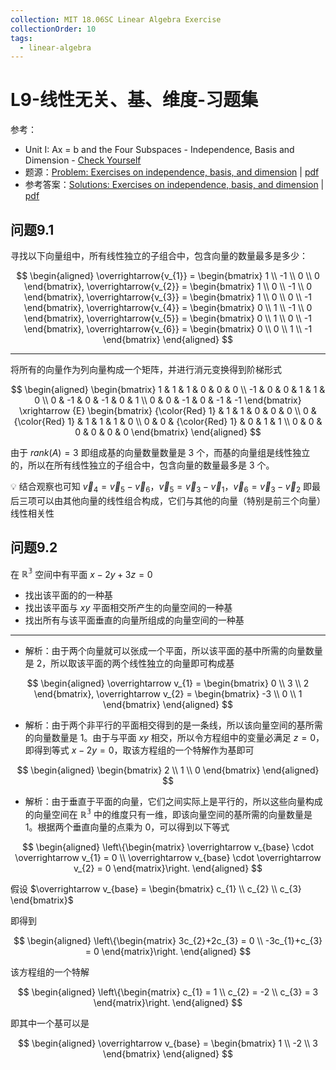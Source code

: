 ```yaml
---
collection: MIT 18.06SC Linear Algebra Exercise
collectionOrder: 10
tags:
  - linear-algebra
---
```


# L9-线性无关、基、维度-习题集
参考：

* Unit I: Ax = b and the Four Subspaces - Independence, Basis and Dimension - [Check Yourself](https://ocw.mit.edu/courses/mathematics/18-06sc-linear-algebra-fall-2011/ax-b-and-the-four-subspaces/independence-basis-and-dimension/)
* 题源：[Problem: Exercises on independence, basis, and dimension](https://ocw.mit.edu/courses/mathematics/18-06sc-linear-algebra-fall-2011/ax-b-and-the-four-subspaces/independence-basis-and-dimension/MIT18_06SCF11_Ses1.9prob.pdf) | [pdf](./attachments/MIT18_06SCF11_Ses1.9prob.pdf)
* 参考答案：[Solutions: Exercises on independence, basis, and dimension](https://ocw.mit.edu/courses/mathematics/18-06sc-linear-algebra-fall-2011/ax-b-and-the-four-subspaces/independence-basis-and-dimension/MIT18_06SCF11_Ses1.9sol.pdf) | [pdf](./attachments/MIT18_06SCF11_Ses1.9sol.pdf)

## 问题9.1

寻找以下向量组中，所有线性独立的子组合中，包含向量的数量最多是多少：

<!-- #region-->
$$
\begin{aligned}
\overrightarrow{v_{1}} =
\begin{bmatrix}
  1 \\
  -1 \\
  0 \\
  0
\end{bmatrix},
\overrightarrow{v_{2}} =
\begin{bmatrix}
  1 \\
  0 \\
  -1 \\
  0
\end{bmatrix},
\overrightarrow{v_{3}} =
\begin{bmatrix}
  1 \\
  0 \\
  0 \\
  -1
\end{bmatrix},
\overrightarrow{v_{4}} =
\begin{bmatrix}
  0 \\
  1 \\
  -1 \\
  0
\end{bmatrix},
\overrightarrow{v_{5}} =
\begin{bmatrix}
  0 \\
  1 \\
  0 \\
  -1
\end{bmatrix},
\overrightarrow{v_{6}} =
\begin{bmatrix}
  0 \\
  0 \\
  1 \\
  -1
\end{bmatrix}
\end{aligned}
$$
<!-- #endregion -->

---

将所有的向量作为列向量构成一个矩阵，并进行消元变换得到阶梯形式

<!-- #region-->
$$
\begin{aligned}
\begin{bmatrix}
  1 & 1 & 1 & 0 & 0 & 0 \\
  -1 & 0 & 0 & 1 & 1 & 0 \\
  0 & -1 & 0 & -1 & 0 & 1 \\
  0 & 0 & -1 & 0 & -1 & -1
\end{bmatrix}
\xrightarrow
{E}
\begin{bmatrix}
  {\color{Red} 1}  & 1 & 1 & 0 & 0 & 0 \\
  0 & {\color{Red} 1} & 1 & 1 & 1 & 0 \\
  0 & 0 & {\color{Red} 1} & 0 & 1 & 1 \\
  0 & 0 & 0 & 0 & 0 & 0
\end{bmatrix}
\end{aligned}
$$
<!-- #endregion -->

由于 $rank(A)=3$ 即组成基的向量数量数量是 3 个，而基的向量组是线性独立的，所以在所有线性独立的子组合中，包含向量的数量最多是 3 个。

:bulb: 结合观察也可知 $\overrightarrow v_{4}=\overrightarrow v_{5} - \overrightarrow v_{6}$，$\overrightarrow v_{5} = \overrightarrow v_{3} - \overrightarrow v_{1}$，$\overrightarrow v_{6} = \overrightarrow v_{3} - \overrightarrow v_{2}$ 即最后三项可以由其他向量的线性组合构成，它们与其他的向量（特别是前三个向量）线性相关性

## 问题9.2

在 $\mathbb{R^{3}}$ 空间中有平面 $x-2y+3z=0$
* 找出该平面的的一种基
* 找出该平面与 $xy$ 平面相交所产生的向量空间的一种基
* 找出所有与该平面垂直的向量所组成的向量空间的一种基

---

* 解析：由于两个向量就可以张成一个平面，所以该平面的基中所需的向量数量是 2，所以取该平面的两个线性独立的向量即可构成基

<!-- #region-->
$$
\begin{aligned}
\overrightarrow v_{1} =
\begin{bmatrix}
  0 \\
  3 \\
  2
\end{bmatrix},
\overrightarrow v_{2} =
\begin{bmatrix}
  -3 \\
  0 \\
  1
\end{bmatrix}
\end{aligned}
$$
<!-- #endregion -->

* 解析：由于两个非平行的平面相交得到的是一条线，所以该向量空间的基所需的向量数量是 1。由于与平面 $xy$ 相交，所以令方程组中的变量必满足 $z=0$，即得到等式 $x-2y=0$，取该方程组的一个特解作为基即可

<!-- #region-->
$$
\begin{aligned}
\begin{bmatrix}
  2 \\
  1 \\
  0
\end{bmatrix}
\end{aligned}
$$
<!-- #endregion -->

* 解析：由于垂直于平面的向量，它们之间实际上是平行的，所以这些向量构成的向量空间在 $\mathbb{R^{3}}$ 中的维度只有一维，即该向量空间的基所需的向量数量是 1。根据两个垂直向量的点乘为 $0$，可以得到以下等式

<!-- #region-->
$$
\begin{aligned}
\left\{\begin{matrix}
  \overrightarrow v_{base} \cdot \overrightarrow v_{1} = 0 \\
  \overrightarrow v_{base} \cdot \overrightarrow v_{2} = 0
\end{matrix}\right.
\end{aligned}
$$
<!-- #endregion -->

假设 $\overrightarrow v_{base} = \begin{bmatrix} c_{1} \\ c_{2} \\ c_{3} \end{bmatrix}$

即得到

<!-- #region-->
$$
\begin{aligned}
\left\{\begin{matrix}
  3c_{2}+2c_{3} = 0 \\
  -3c_{1}+c_{3} = 0
\end{matrix}\right.
\end{aligned}
$$
<!-- #endregion -->

该方程组的一个特解

<!-- #region-->
$$
\begin{aligned}
\left\{\begin{matrix}
  c_{1} = 1 \\
  c_{2} = -2 \\
  c_{3} = 3
\end{matrix}\right.
\end{aligned}
$$
<!-- #endregion -->

即其中一个基可以是

<!-- #region-->
$$
\begin{aligned}
\overrightarrow v_{base} =
\begin{bmatrix}
  1 \\
  -2 \\
  3
\end{bmatrix}
\end{aligned}
$$
<!-- #endregion -->